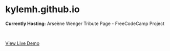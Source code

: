 # kylemh.github.io

<b>Currently Hosting:</b> Arseène Wenger Tribute Page - FreeCodeCamp Project

<br>

<a href="https://kylemh.github.io/">View Live Demo</a>
